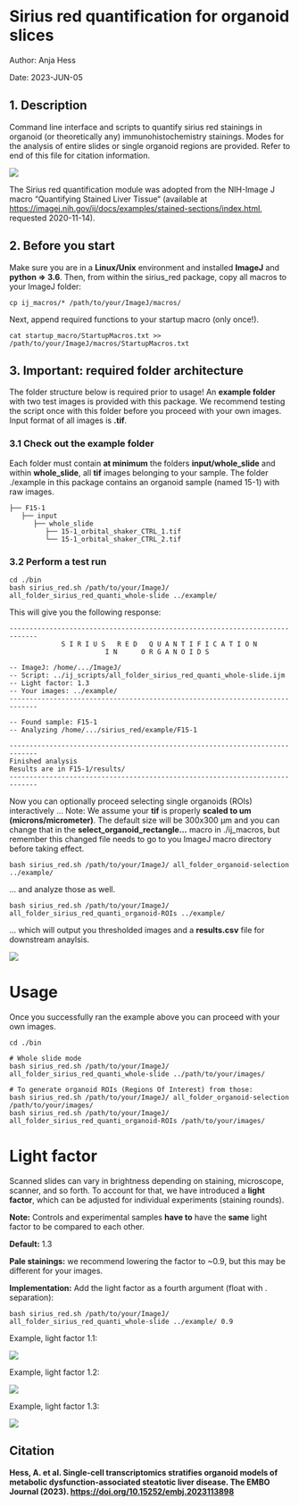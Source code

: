 Sirius red quantification for organoid slices
===========

Author: Anja Hess

Date: 2023-JUN-05

## 1. Description
Command line interface and scripts to quantify sirius red stainings in organoid (or theoretically any) 
immunohistochemistry stainings. Modes for the analysis of entire slides or single organoid regions are provided. 
Refer to end of this file for citation information.

![](supplements/pipeline.png)

The Sirius red quantification module was adopted from the NIH-Image J macro “Quantifying Stained Liver Tissue“ (available at https://imagej.nih.gov/ij/docs/examples/stained-sections/index.html, requested 2020-11-14). 

## 2. Before you start
Make sure you are in a **Linux/Unix** environment and installed **ImageJ** and **python => 3.6**.
Then, from within the sirius_red package, copy all macros to your ImageJ folder:

    cp ij_macros/* /path/to/your/ImageJ/macros/

Next, append required functions to your startup macro (only once!).

    cat startup_macro/StartupMacros.txt >> /path/to/your/ImageJ/macros/StartupMacros.txt
    

## 3. Important: required folder architecture
The folder structure below is required prior to usage! An **example folder** with two test images is provided with this package.
We recommend testing the script once with this folder before you proceed with your own images.
Input format of all images is **.tif**.

### 3.1 Check out the example folder
Each folder must contain **at minimum** the folders **input/whole_slide** and within **whole_slide**, all **tif** images belonging to your sample.
The folder ./example in this package contains an organoid sample (named 15-1) 
with raw images.

    ├── F15-1
       ├── input
          ├── whole_slide
             ├── 15-1_orbital_shaker_CTRL_1.tif
             └── 15-1_orbital_shaker_CTRL_2.tif

### 3.2 Perform a test run 

    cd ./bin
    bash sirius_red.sh /path/to/your/ImageJ/ all_folder_sirius_red_quanti_whole-slide ../example/

This will give you the following response:

    -----------------------------------------------------------------------------
                 S I R I U S   R E D   Q U A N T I F I C A T I O N
                            I N      O R G A N O I D S          
    
    -- ImageJ: /home/.../ImageJ/
    -- Script: ../ij_scripts/all_folder_sirius_red_quanti_whole-slide.ijm
    -- Light factor: 1.3
    -- Your images: ../example/
    -----------------------------------------------------------------------------
    
    -- Found sample: F15-1
    -- Analyzing /home/.../sirius_red/example/F15-1
    
    -----------------------------------------------------------------------------
    Finished analysis
    Results are in F15-1/results/
    -----------------------------------------------------------------------------

Now you can optionally proceed selecting single organoids (ROIs) interactively ...
Note: We assume your **tif** is properly **scaled to um (microns/micrometer)**.
The default size will be 300x300 µm and you can change that in the **select_organoid_rectangle...** macro in ./ij_macros,
but remember this changed file needs to go to you ImageJ macro directory before taking effect.

    bash sirius_red.sh /path/to/your/ImageJ/ all_folder_organoid-selection ../example/

... and analyze those as well.

    bash sirius_red.sh /path/to/your/ImageJ/ all_folder_sirius_red_quanti_organoid-ROIs ../example/

... which will output you thresholded images and a **results.csv** file for downstream anaylsis.

![](supplements/ROI_1.3.jpg)

# Usage 
Once you successfully ran the example above you can proceed with your own images.

    cd ./bin

    # Whole slide mode
    bash sirius_red.sh /path/to/your/ImageJ/ all_folder_sirius_red_quanti_whole-slide ../path/to/your/images/

    # To generate organoid ROIs (Regions Of Interest) from those:
    bash sirius_red.sh /path/to/your/ImageJ/ all_folder_organoid-selection /path/to/your/images/
    bash sirius_red.sh /path/to/your/ImageJ/ all_folder_sirius_red_quanti_organoid-ROIs /path/to/your/images/

# Light factor
Scanned slides can vary in brightness depending on staining, microscope, scanner, and so forth. To account for that, we have introduced a **light factor**, which can be adjusted for individual experiments (staining rounds).

**Note:** Controls and experimental samples **have to** have the **same** light factor to be compared to each other.

**Default:** 1.3

**Pale stainings:** we recommend lowering the factor to ~0.9, but this may be different for your images.

**Implementation:** Add the light factor as a fourth argument (float with . separation):

    bash sirius_red.sh /path/to/your/ImageJ/ all_folder_sirius_red_quanti_whole-slide ../example/ 0.9

Example, light factor 1.1:

![](supplements/ROI_1.1.jpg)

Example, light factor 1.2:

![](supplements/ROI_1.2.jpg)

Example, light factor 1.3:

![](supplements/ROI_1.3.jpg)

## Citation

**Hess, A. et al. Single-cell transcriptomics stratifies organoid models of metabolic dysfunction-associated steatotic liver disease. The EMBO Journal (2023). https://doi.org/10.15252/embj.2023113898**
